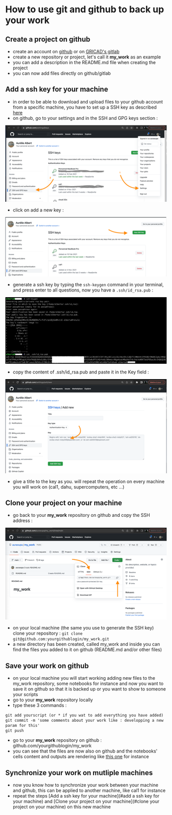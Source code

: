 # How to use git and github to back up your work

## Create a project on github
 - create an account on [github](https://github.com) or on [GRICAD's gitlab](https://gricad-gitlab.univ-grenoble-alpes.fr/users/sign_in)
 - create a new repository or project, let's call it **my_work** as an example
 - you can add a description in the README.md file when creating the project
 - you can now add files directly on github/gitlab
 
 
## Add a ssh key for your machine
  - in order to be able to download and upload files to your github account from a specific machine, you have to set up a SSH key as described [here](https://docs.github.com/en/authentication/connecting-to-github-with-ssh)
  - on github, go to your settings and in the SSH and GPG keys section :
  
![pic](pics/ssh-key-github.png)

  - click on add a new key :

![pic](pics/new-ssh.png)

  - generate a ssh key by typing the ```ssh-keygen``` command in your terminal, and press enter to all questions, now you have a ```.ssh/id_rsa.pub```  :

![pic](pics/keygen.png)

  - copy the content of .ssh/id_rsa.pub and paste it in the Key field : 
  
![pic](pics/key.png)

  -  give a title to the key as you. will repeat the operation on every machine you will work on (cal1, dahu, supercomputers, etc ...)

## Clone your project on your machine

  - go back to your **my_work** repository on github and copy the SSH address :

![pic](pics/git-ssh.png)

  - on your local machine (the same you use to generate the SSH key) clone your repository :  ```git clone git@github.com:yourgithublogin/my_work.git```
  - a new directory has been created, called my_work and inside you can find the files you added to it on github (README.md and/or other files)


## Save your work on github

  - on your local machine you will start working adding new files to the my_work repository, some notebooks for instance and now you want to save it on github so that it is backed up or you want to show to someone your scripts
  - go to your **my_work** repository locally
  - type these 3 commands :

```
git add yourscript (or * if you wat to add everything you have added)
git commit -m 'some comments about your work like : developping a new param for this'
git push
```
  - go to your **my_work** repository on github : github.com/yourgithublogin/my_work
  - you can see that the files are now also on github and the notebooks' cells content and outputs are rendering like [this one](https://github.com/meom-group/tutos/blob/master/cal1/2020-03-20-AA-demo-dask-dashboard-xarray-on-cal1.ipynb) for instance

## Synchronize your work on mutliple machines

  - now you know how to synchronize your work between your machine and github, this can be applied to another machine, like cal1 for instance
  - repeat the steps [Add a ssh key for your machine](#add a ssh key for your machine) and [Clone your project on your machine](#clone your project on your machine) on this new machine
